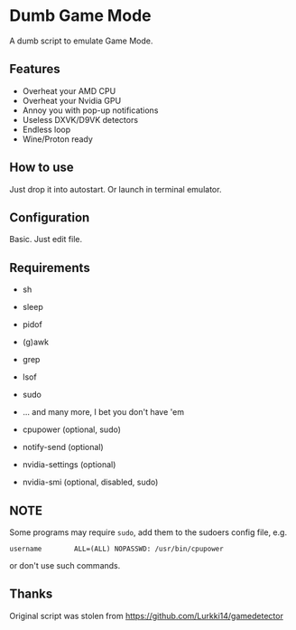 # Dumb Game Mode

A dumb script to emulate Game Mode.

## Features

* Overheat your AMD CPU
* Overheat your Nvidia GPU
* Annoy you with pop-up notifications
* Useless DXVK/D9VK detectors
* Endless loop
* Wine/Proton ready

## How to use

Just drop it into autostart. Or launch in terminal emulator.


## Configuration

Basic. Just edit file.


## Requirements

* sh
* sleep
* pidof
* (g)awk
* grep
* lsof
* sudo
* ... and many more, I bet you don't have 'em

* cpupower (optional, sudo)
* notify-send (optional)
* nvidia-settings (optional)
* nvidia-smi (optional, disabled, sudo)


## NOTE

Some programs may require `sudo`, add them to the sudoers config file, e.g.

```
username        ALL=(ALL) NOPASSWD: /usr/bin/cpupower
```
or don't use such commands.


## Thanks

Original script was stolen from https://github.com/Lurkki14/gamedetector
